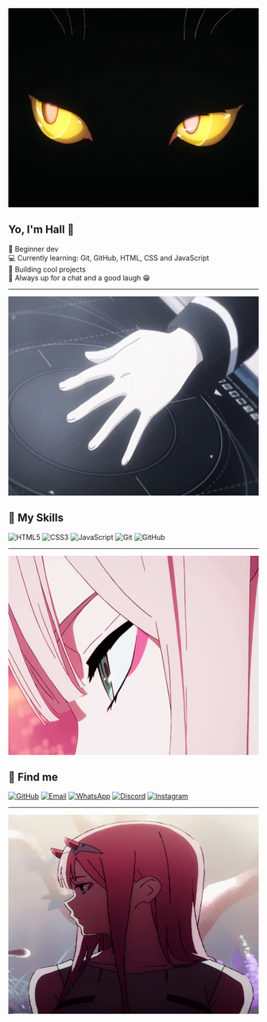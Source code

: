 <div align="center">
  <img src="https://raw.githubusercontent.com/Hall065/Hall065/main/cat.gif" width="100%" height="400"/>
</div>

## Yo, I'm Hall 👋

🖤 Beginner dev  
💻 Currently learning: Git, GitHub, HTML, CSS and JavaScript  
🚀 Building cool projects  
💬 Always up for a chat and a good laugh 😁  

---

<div align="center">
  <img src="https://raw.githubusercontent.com/Hall065/Hall065/main/tatsuya.gif" width="100%" height="400"/>
</div>

## 🧠 My Skills

![HTML5](https://img.shields.io/badge/HTML5-E34F26?style=flat-square&logo=html5&logoColor=white)
![CSS3](https://img.shields.io/badge/CSS3-1572B6?style=flat-square&logo=css3&logoColor=white)
![JavaScript](https://img.shields.io/badge/JavaScript-F7DF1E?style=flat-square&logo=javascript&logoColor=black)
![Git](https://img.shields.io/badge/Git-F05032?style=flat-square&logo=git&logoColor=white)
![GitHub](https://img.shields.io/badge/GitHub-100000?style=flat-square&logo=github&logoColor=white)

---

<div align="center">
  <img src="https://raw.githubusercontent.com/Hall065/Hall065/main/zr2hair.gif" width="100%" height="400"/>
</div>

## 🔗 Find me

[![GitHub](https://img.shields.io/badge/GitHub-100000?style=flat-square&logo=github&logoColor=white)](https://github.com/Hall065)
[![Email](https://img.shields.io/badge/Email-D14836?style=flat-square&logo=gmail&logoColor=white)](mailto:hallprograma@gmail.com)
[![WhatsApp](https://img.shields.io/badge/WhatsApp-25D366?style=flat-square&logo=whatsapp&logoColor=white)](https://wa.me/5561985667528)
[![Discord](https://img.shields.io/badge/Discord-5865F2?style=flat-square&logo=discord&logoColor=white)](https://discord.com/users/1066341368621965382)
[![Instagram](https://img.shields.io/badge/Instagram-E4405F?style=flat-square&logo=instagram&logoColor=white)](https://instagram.com/hallzin_)

---

<div align="center">
  <img src="https://raw.githubusercontent.com/Hall065/Hall065/main/zr2sono.gif" width="100%" height="400"/>
</div>
